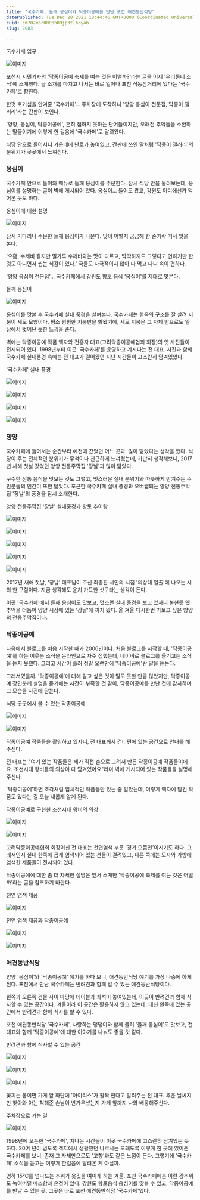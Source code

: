 ```yaml
---
title: "국수카페, 들깨 옹심이와 닥종이공예를 만난 포천 애견동반식당"
datePublished: Tue Dec 28 2021 18:44:46 GMT+0000 (Coordinated Universal Time)
cuid: cm702mbr0000h09jp3tl63yab
slug: 2983

---
```



국수카페 입구

![이미지](https://cdn.hashnode.com/res/hashnode/image/upload/v1739253427904/5a6e5369-995a-410a-800b-d8771abb5bdd.jpeg)

포천시 시민기자의 '닥종이공예 축제를 여는 것은 어떨까?'라는 글을 어제 '우리동네 소식'에 소개했다. 글 소개를 마치고 나서는 바로 일어나 포천 직동삼거리에 있다는 '국수카페'로 향한다.

한껏 호기심을 안겨준 '국수카페'... 주차장에 도착하니 '양양 옹심이 전문점, 닥종이 갤러리'라는 간판이 보인다.

'양양, 옹심이, 닥종이공예', 흔히 접하지 못하는 단어들이지만, 오래전 추억들을 소환하는 말들이기에 이렇게 한 걸음에 '국수카페'로 달려왔다.

식당 안으로 들어서니 가운데에 난로가 놓여있고, 간판에 쓰인 말처럼 '닥종이 갤러리'의 분위기가 곳곳에서 느껴진다.

### 옹심이

국수카페 안으로 들어와 메뉴로 들깨 옹심이를 주문한다. 잠시 식당 안을 둘러보는데, 옹심이를 설명하는 글이 벽에 게시되어 있다. 옹심이... 들어도 봤고, 강원도 어디에선가 먹어본 듯도 하다.

옹심이에 대한 설명

![이미지](https://cdn.hashnode.com/res/hashnode/image/upload/v1739253430160/c3bc6244-c357-4fe3-a1ba-0a01362b9ae8.jpeg)

잠시 기다리니 주문한 들깨 옹심이가 나온다. 맛이 어떨지 궁금해 한 숟가락 떠서 맛을 본다.

'으흠, 수제비 같지만 밀가루 수제비와는 맛이 다르고, 딱딱하지도 그렇다고 연하기만 한 것도 아니면서 씹는 식감이 있다.' 국물도 자극적이지 않아 다 먹고 나니 속이 편하다.

'양양 옹심이 전문점'... 국수카페에서 강원도 향토 음식 '옹심이'를 제대로 맛본다.

들깨 옹심이

![이미지](https://cdn.hashnode.com/res/hashnode/image/upload/v1739253432840/dfce40f6-02a5-4dd5-98ac-f7e83bae3074.jpeg)

옹심이를 맛본 후 국수카페 실내 풍경을 살펴본다. 국수카페는 한옥의 구조를 잘 살려 지붕이 세모 모양이다. 평소 평평한 지붕만을 봐왔기에, 세모 지붕은 그 자체 만으로도 일상에서 벗어난 듯한 느낌을 준다.

벽에는 닥종이공예 작품 액자와 전흥자 대표(고려닥종이공예협회 회장)의 옛 사진들이 전시되어 있다. 1998년부터 이곳 '국수카페'를 운영하고 계시다는 전 대표. 사진과 함께 국수카페 실내풍경 속에는 전 대표가 걸어왔던 지난 시간들이 고스란히 담겨있었다.

'국수카페' 실내 풍경

![이미지](https://cdn.hashnode.com/res/hashnode/image/upload/v1739253435987/5ec4bdec-a693-4162-8e63-d9c71e81578f.jpeg)

![이미지](https://cdn.hashnode.com/res/hashnode/image/upload/v1739253438660/2a0e0243-faca-45e2-9cf2-dc87750ce402.jpeg)

![이미지](https://cdn.hashnode.com/res/hashnode/image/upload/v1739253441526/01251a16-d0e6-44fa-a3de-f8f1e985b7db.jpeg)

![이미지](https://cdn.hashnode.com/res/hashnode/image/upload/v1739253444995/5b371038-4658-427f-a372-7eb71c8f147b.jpeg)

### 양양

국수카페에 들어서는 순간부터 예전에 갔었던 어느 곳과  많이 닮았다는 생각을 했다. 식당이 주는 전체적인 분위기가 무척이나 친근하게 느껴졌는데, 가만히 생각해보니, 2017년 새해 첫날 갔었던 양양 전통주막집 '장날'과 많이 닮았다.

구수한 전통 음식을 맛보는 것도 그렇고, 멋스러운 실내 분위기와 따뜻하게 반겨주는 주인분들의 인간미 또한 닮았다. 포근한 국수카페 실내 풍경과 오버랩되는 양양 전통주막집 '장날'의 풍경을 잠시 소개한다.

양양 전통주막집 '장날' 실내풍경과 향토 추어탕

![이미지](https://cdn.hashnode.com/res/hashnode/image/upload/v1739253447781/572d2378-a22a-43eb-ae29-be2fcc228f02.jpeg)

![이미지](https://cdn.hashnode.com/res/hashnode/image/upload/v1739253450166/3ad35fff-f133-4ad9-bef7-bbf04a040f9e.jpeg)

![이미지](https://cdn.hashnode.com/res/hashnode/image/upload/v1739253451846/c8f0eab3-bbb9-4c47-ac0d-9d910cc8c9f7.jpeg)

![이미지](https://cdn.hashnode.com/res/hashnode/image/upload/v1739253453818/e039e42b-d25e-47fb-acdd-27a9f5f30226.jpeg)

![이미지](https://cdn.hashnode.com/res/hashnode/image/upload/v1739253455693/787e0192-9bf5-45c0-8302-7208140b6989.jpeg)

2017년 새해 첫날, '장날' 대표님이 주신 최종환 시인의 시집 '의상대 일출'에 나오는 시의 한 구절이다. 지금 생각해도 운치 가득한 싯구라는 생각이 든다.

이곳 '국수카페'에서 들깨 옹심이도 맛보고, 멋스런 실내 풍경을 보고 있자니 불현듯 옛 추억을 더듬어 양양 시장에 있는 '장날'에 까지 왔다. 올 겨울 다시한번 가보고 싶은 양양의 전통주막집이다.

### 닥종이공예

다음에서 블로그를 처음 시작한 때가 2006년이다. 처음 블로그를 시작할 때, '닥종이공예'를 하는 이웃분 소식을 온라인으로 자주 접했는데, 네이버로 블로그를 옮기고는 소식을 듣지 못했다. 그리고 시간이 흘러 정말 오랜만에 '닥종이공예'란 말을 듣는다.

그래서였을까. '닥종이공예'에 대해 알고 싶은 것이 말도 못할 만큼 많았지만, 닥종이공예 장인분께 설명을 듣기에는 시간이 부족할 것 같아, 닥종이공예를 만난 것에 감사하며 그 모습을 사진에 담는다.

식당 곳곳에서 볼 수 있는 닥종이공예

![이미지](https://cdn.hashnode.com/res/hashnode/image/upload/v1739253458068/0e41b86a-56fc-4b48-a5e4-3edf2cb3c24b.jpeg)

![이미지](https://cdn.hashnode.com/res/hashnode/image/upload/v1739253460698/56369fbb-a970-4402-8234-5bc92faef97a.jpeg)

닥종이공예 작품들을 촬영하고 있자니, 전 대표께서 건너편에 있는 공간으로 안내를 해주신다.

전 대표는 "여기 있는 작품들은 제가 직접 손으로 그려서 만든 닥종이공예 작품들이에요. 조선시대 왕비들의 의상이 다 담겨있어요"라며 벽에 게시되어 있는 작품들을 설명해주신다.

'닥종이공예'하면 조각처럼 입체적인 작품들만 있는 줄 알았는데, 이렇게 액자에 담긴 작품도 있다는 걸 오늘 새롭게 알게 된다.

닥종이공예로 구현한 조선시대 왕비의 의상

![이미지](https://cdn.hashnode.com/res/hashnode/image/upload/v1739253463567/75d27473-ffcb-42ed-8c40-01a3a487c855.jpeg)

![이미지](https://cdn.hashnode.com/res/hashnode/image/upload/v1739253466417/7a79ea7e-a0ee-4c1b-879e-03d6485d7a28.jpeg)

고려닥종이공예협회 회장이신 전 대표는 천연염색 부문 '경기 으뜸인'이시기도 하다. 그래서인지 실내 한쪽에 곱게 염색되어 있는 천들이 걸려있고, 다른 쪽에는 모자와 가방에 염색한 제품들이 전시되어 있다.

닥종이공예에 대한 좀 더 자세한 설명은 앞서 소개한 '닥종이공예 축제를 여는 것은 어떨까'라는 글을 참조하기 바란다.

천연 염색 제품

![이미지](https://cdn.hashnode.com/res/hashnode/image/upload/v1739253469302/0c3ac8de-2296-421c-934e-03da630e1cfa.jpeg)

천연 염색 제품과 닥종이공예

![이미지](https://cdn.hashnode.com/res/hashnode/image/upload/v1739253471970/858c296a-8023-4f95-900c-7e6527d0d5d2.jpeg)

![이미지](https://cdn.hashnode.com/res/hashnode/image/upload/v1739253474683/bc346585-e107-4ac7-baf7-1160f5ae06ed.jpeg)

### 애견동반식당

양양 '옹심이'와 '닥종이공예' 얘기를 하다 보니, 애견동반식당 얘기를 가장 나중에 하게 된다. 포천에서 만난 국수카페는 반려견과 함께 갈 수 있는 애견동반식당이다.

왼쪽과 오른쪽 건물 사이 마당에 테이블과 좌석이 놓여있는데, 이곳이 반려견과 함께 식사할 수 있는 공간이다. 겨울이라 이 공간은 활용하지 않고 있는데, 대신 왼쪽에 있는 공간에서 반려견과 함께 식사를 할 수 있다.

포천 애견동반식당 '국수카페', 사랑하는 댕댕이와 함께 들려 '들깨 옹심이'도 맛보고, 전 대표와 함께 '닥종이공예'에 대한 이야기를 나눠도 좋을 것 같다.

반려견과 함께 식사할 수 있는 공간

![이미지](https://cdn.hashnode.com/res/hashnode/image/upload/v1739253477151/6d315f9e-1ff3-4b6b-870e-a3b66d5213a2.jpeg)

![이미지](https://cdn.hashnode.com/res/hashnode/image/upload/v1739253479736/0cd8ccfe-be86-4638-bbe2-71c5d4c57055.jpeg)

![이미지](https://cdn.hashnode.com/res/hashnode/image/upload/v1739253482617/26151499-f5b4-4392-b8ed-8f782a0a4f8a.jpeg)

꽃피는 봄이면 가게 앞 화단에 '아이리스'가 활짝 핀다고 알려주는 전 대표. 추운 날씨지만 찾아와 아는 척해준 손님이 반가우셨는지 가게 앞까지 나와 배웅해주신다.

주차장으로 가는 길

![이미지](https://cdn.hashnode.com/res/hashnode/image/upload/v1739253485516/035d5e8e-1426-47b7-9356-82f43da59084.jpeg)

1998년에 오픈한 '국수카페', 지나온 시간들이 이곳 국수카페에 고스란히 담겨있는 듯 하다. 20여 년이 넘도록 객지에서 생활했던 나로서는 오래도록 이렇게 한 곳에 있어준 국수카페를 보니, 존재 그 자체만으로도 '고향'과도 같은 느낌이 든다. 그렇기에 '국수카페' 소식을 듣고는 이렇게 한걸음에 달려온 게 아닐까.

영하 15℃를 넘나드는 추위가 옷깃을 여미게 하는 겨울. 포천 국수카페에는 이런 강추위도 녹여버릴 따스함과 온정이 있다. 강원도 향토음식 옹심이를 맛볼 수 있고, 닥종이공예를 만날 수 있는 곳, 그곳은 바로 포천 애견동반식당 '국수카페'였다.